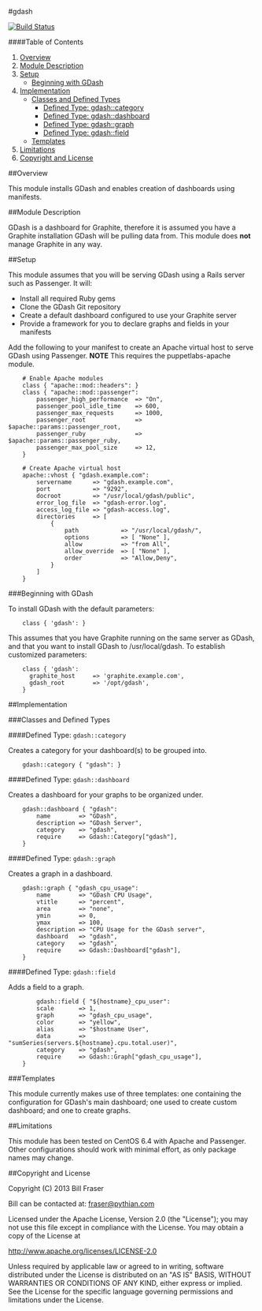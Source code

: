 #gdash

[![Build Status](https://travis-ci.org/bfraser/puppet-gdash.png?branch=master)](https://travis-ci.org/bfraser/puppet-gdash)

####Table of Contents

1. [Overview](#overview)
2. [Module Description](#module-description)
3. [Setup](#setup)
    * [Beginning with GDash](#beginning-with-gdash)
4. [Implementation](#implementation)
    * [Classes and Defined Types](#classes-and-defined-types)
        * [Defined Type: gdash::category](#defined-type-gdashcategory)
        * [Defined Type: gdash::dashboard](#defined-type-gdashdashboard)
        * [Defined Type: gdash::graph](#defined-type-gdashgraph)
        * [Defined Type: gdash::field](#defined-type-gdashfield)
    * [Templates](#templates)
5. [Limitations](#limitations)
6. [Copyright and License](#copyright-and-license)

##Overview

This module installs GDash and enables creation of dashboards using manifests.

##Module Description

GDash is a dashboard for Graphite, therefore it is assumed you have a Graphite installation GDash will be pulling data from. This module does **not** manage Graphite in any way.

##Setup

This module assumes that you will be serving GDash using a Rails server such as Passenger. It will:

* Install all required Ruby gems
* Clone the GDash Git repository
* Create a default dashboard configured to use your Graphite server
* Provide a framework for you to declare graphs and fields in your manifests

Add the following to your manifest to create an Apache virtual host to serve GDash using Passenger. **NOTE** This requires the puppetlabs-apache module.

```puppet
    # Enable Apache modules
    class { "apache::mod::headers": }
    class { "apache::mod::passenger":
        passenger_high_performance  => "On",
        passenger_pool_idle_time    => 600,
        passenger_max_requests      => 1000,
        passenger_root              => $apache::params::passenger_root,
        passenger_ruby              => $apache::params::passenger_ruby,
        passenger_max_pool_size     => 12,
    }

    # Create Apache virtual host
    apache::vhost { "gdash.example.com":
        servername      => "gdash.example.com",
        port            => "9292",
        docroot         => "/usr/local/gdash/public",
        error_log_file  => "gdash-error.log",
        access_log_file => "gdash-access.log",
        directories     => [
            {
                path            => "/usr/local/gdash/",
                options         => [ "None" ],
                allow           => "from All",
                allow_override  => [ "None" ],
                order           => "Allow,Deny",
            }
        ]
    }
```

###Beginning with GDash

To install GDash with the default parameters:

```puppet
    class { 'gdash': }
```

This assumes that you have Graphite running on the same server as GDash, and that you want to install GDash to /usr/local/gdash. To establish customized parameters:

```puppet
    class { 'gdash':
      graphite_host     => 'graphite.example.com',
      gdash_root        => '/opt/gdash',
    }
```

##Implementation

###Classes and Defined Types

####Defined Type: `gdash::category`

Creates a category for your dashboard(s) to be grouped into.

```puppet
    gdash::category { "gdash": }
```

####Defined Type: `gdash::dashboard`

Creates a dashboard for your graphs to be organized under.

```puppet
    gdash::dashboard { "gdash":
        name        => "GDash",
        description => "GDash Server",
        category    => "gdash",
        require     => Gdash::Category["gdash"],
    }
```

####Defined Type: `gdash::graph`

Creates a graph in a dashboard.

```puppet
    gdash::graph { "gdash_cpu_usage":
        name        => "GDash CPU Usage",
        vtitle      => "percent",
        area        => "none",
        ymin        => 0,
        ymax        => 100,
        description => "CPU Usage for the GDash server",
        dashboard   => "gdash",
        category    => "gdash",
        require     => Gdash::Dashboard["gdash"],
    }
```

####Defined Type: `gdash::field`

Adds a field to a graph.

```puppet
        gdash::field { "${hostname}_cpu_user":
        scale       => 1,
        graph       => "gdash_cpu_usage",
        color       => "yellow",
        alias       => "$hostname User",
        data        => "sumSeries(servers.${hostname}.cpu.total.user)",
        category    => "gdash",
        require     => Gdash::Graph["gdash_cpu_usage"],
    }
```

###Templates

This module currently makes use of three templates: one containing the configuration for GDash's main dashboard; one used to create custom dashboard; and one to create graphs.

##Limitations

This module has been tested on CentOS 6.4 with Apache and Passenger. Other configurations should work with minimal effort, as only package names may change.

##Copyright and License

Copyright (C) 2013 Bill Fraser

Bill can be contacted at: fraser@pythian.com

Licensed under the Apache License, Version 2.0 (the "License");
you may not use this file except in compliance with the License.
You may obtain a copy of the License at

  http://www.apache.org/licenses/LICENSE-2.0

Unless required by applicable law or agreed to in writing, software
distributed under the License is distributed on an "AS IS" BASIS,
WITHOUT WARRANTIES OR CONDITIONS OF ANY KIND, either express or implied.
See the License for the specific language governing permissions and
limitations under the License.
